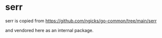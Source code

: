 # serr

serr is copied from https://github.com/ngicks/go-common/tree/main/serr

and vendored here as an internal package.
